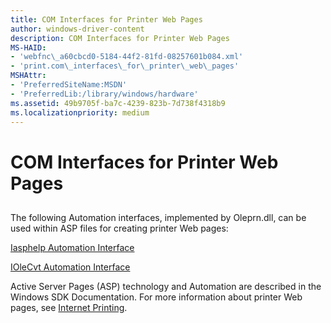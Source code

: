 ```yaml
---
title: COM Interfaces for Printer Web Pages
author: windows-driver-content
description: COM Interfaces for Printer Web Pages
MS-HAID:
- 'webfnc\_a60cbcd0-5184-44f2-81fd-08257601b084.xml'
- 'print.com\_interfaces\_for\_printer\_web\_pages'
MSHAttr:
- 'PreferredSiteName:MSDN'
- 'PreferredLib:/library/windows/hardware'
ms.assetid: 49b9705f-ba7c-4239-823b-7d738f4318b9
ms.localizationpriority: medium
---
```


# COM Interfaces for Printer Web Pages


## <span id="ddk_com_interfaces_for_printer_web_pages_gg"></span><span id="DDK_COM_INTERFACES_FOR_PRINTER_WEB_PAGES_GG"></span>


The following Automation interfaces, implemented by Oleprn.dll, can be used within ASP files for creating printer Web pages:

[Iasphelp Automation Interface](iasphelp-automation-interface.md)

[IOleCvt Automation Interface](iolecvt-automation-interface.md)

Active Server Pages (ASP) technology and Automation are described in the Windows SDK Documentation. For more information about printer Web pages, see [Internet Printing](https://msdn.microsoft.com/library/windows/hardware/ff551735).

 

 




